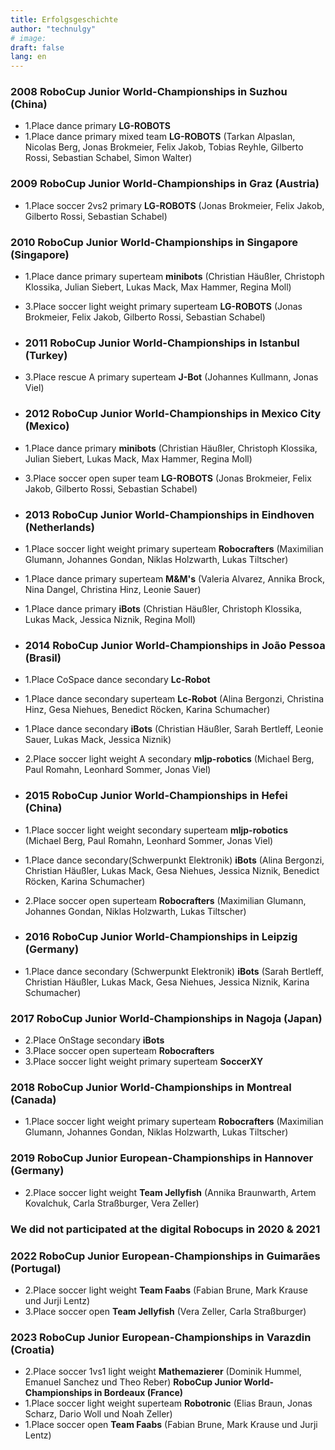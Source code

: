 ```yaml
---
title: Erfolgsgeschichte
author: "technulgy"
# image:
draft: false
lang: en
---
```


### 2008 **RoboCup Junior World-Championships in Suzhou (China)**
 - 1.Place dance primary **LG-ROBOTS** 
 - 1.Place dance primary mixed team **LG-ROBOTS** (Tarkan Alpaslan, Nicolas Berg, Jonas Brokmeier, Felix Jakob, Tobias Reyhle, Gilberto Rossi, Sebastian Schabel, Simon Walter)

### 2009 **RoboCup Junior World-Championships in Graz (Austria)**
 - 1.Place soccer 2vs2 primary **LG-ROBOTS** (Jonas Brokmeier, Felix Jakob, Gilberto Rossi, Sebastian Schabel)

### 2010 **RoboCup Junior World-Championships in Singapore (Singapore)**
 - 1.Place dance primary superteam **minibots** (Christian Häußler, Christoph Klossika, Julian Siebert, Lukas Mack, Max Hammer, Regina Moll)
 - 3.Place soccer light weight primary superteam **LG-ROBOTS** (Jonas Brokmeier, Felix Jakob, Gilberto Rossi, Sebastian Schabel)


 - ### 2011 **RoboCup Junior World-Championships in Istanbul (Turkey)**
 - 3.Place rescue A primary superteam **J-Bot** (Johannes Kullmann, Jonas Viel)

 - ### 2012 **RoboCup Junior World-Championships in Mexico City (Mexico)**
 - 1.Place dance primary **minibots** (Christian Häußler, Christoph Klossika, Julian Siebert, Lukas Mack, Max Hammer, Regina Moll) 
 - 3.Place soccer open super team **LG-ROBOTS** (Jonas Brokmeier, Felix Jakob, Gilberto Rossi, Sebastian Schabel)

- ### 2013 **RoboCup Junior World-Championships in Eindhoven (Netherlands)**
 - 1.Place soccer light weight primary superteam **Robocrafters** (Maximilian Glumann, Johannes Gondan, Niklas Holzwarth, Lukas Tiltscher)
 - 1.Place dance primary superteam **M&M's** (Valeria Alvarez, Annika Brock, Nina Dangel, 
	Christina Hinz, Leonie Sauer)
 - 1.Place dance primary **iBots** (Christian Häußler, Christoph Klossika, Lukas 
	Mack, Jessica Niznik, Regina Moll)


- ### 2014 **RoboCup Junior World-Championships in João Pessoa (Brasil)**
 - 1.Place CoSpace dance secondary **Lc-Robot**
 - 1.Place dance secondary superteam **Lc-Robot** (Alina Bergonzi, Christina Hinz, Gesa Niehues, Benedict Röcken, Karina Schumacher)
 - 1.Place dance secondary **iBots** (Christian Häußler, Sarah Bertleff, Leonie Sauer, Lukas Mack, Jessica Niznik)
 - 2.Place soccer light weight A secondary **mljp-robotics** (Michael Berg, Paul Romahn, Leonhard Sommer, Jonas Viel)


- ### 2015 **RoboCup Junior World-Championships in Hefei (China)**
 - 1.Place soccer light weight secondary superteam **mljp-robotics** (Michael Berg, Paul Romahn, Leonhard Sommer, Jonas Viel)
 - 1.Place dance secondary(Schwerpunkt Elektronik) **iBots** (Alina Bergonzi, Christian Häußler, Lukas Mack, Gesa Niehues, Jessica Niznik, Benedict Röcken, Karina Schumacher)
 - 2.Place soccer open superteam **Robocrafters** (Maximilian Glumann, Johannes Gondan, Niklas Holzwarth, Lukas Tiltscher)

- ### 2016 **RoboCup Junior World-Championships in Leipzig (Germany)**
 - 1.Place dance secondary (Schwerpunkt Elektronik) **iBots** (Sarah Bertleff, Christian Häußler, Lukas Mack, Gesa Niehues, Jessica Niznik, Karina Schumacher)

### 2017 **RoboCup Junior World-Championships in Nagoja (Japan)**
 - 2.Place OnStage secondary **iBots** 
 - 3.Place soccer open superteam **Robocrafters**
 - 3.Place soccer light weight primary superteam **SoccerXY** 
    
### 2018 **RoboCup Junior World-Championships in Montreal (Canada)**
 - 1.Place soccer light weight primary superteam **Robocrafters** (Maximilian Glumann, Johannes Gondan, Niklas Holzwarth, Lukas Tiltscher)

### 2019 **RoboCup Junior European-Championships in Hannover (Germany)**
 - 2.Place soccer light weight  **Team Jellyfish** (Annika Braunwarth, Artem Kovalchuk,  Carla Straßburger, Vera Zeller)


### We did not participated at the digital Robocups in 2020 & 2021 

### 2022 **RoboCup Junior European-Championships in Guimarães (Portugal)**
- 2.Place soccer light weight **Team Faabs** (Fabian Brune, Mark Krause und Jurji Lentz)
- 3.Place soccer open **Team Jellyfish** (Vera Zeller, Carla Straßburger)

### 2023 **RoboCup Junior European-Championships in Varazdin (Croatia)**
- 2.Place soccer 1vs1 light weight **Mathemazierer** (Dominik Hummel, Emanuel Sanchez und Theo Reber)
**RoboCup Junior World-Championships in Bordeaux (France)**
- 1.Place soccer light weight superteam **Robotronic** (Elias Braun, Jonas Scharz, Dario Woll und Noah Zeller)
- 1.Place soccer open **Team Faabs** (Fabian Brune, Mark Krause und Jurji Lentz)
